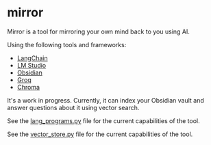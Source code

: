 # mirror

Mirror is a tool for mirroring your own mind back to you using AI.

Using the following tools and frameworks:

- [LangChain](https://github.com/langchain-ai/langchain) 
- [LM Studio](https://lmstudio.ai/)
- [Obsidian](https://obsidian.md/)
- [Groq](https://groq.com/)
- [Chroma](https://trychroma.com/)

It's a work in progress. Currently, it can index your Obsidian vault and answer questions about it using vector search.

See the [lang_programs.py](lang_programs.py) file for the current capabilities of the tool.

See the [vector_store.py](vector_store.py) file for the current capabilities of the tool.

